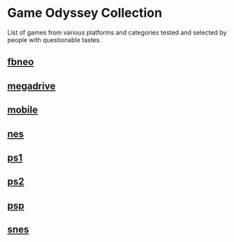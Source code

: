 # Game Odyssey Collection
List of games from various platforms and categories tested and selected by people with questionable tastes.

## [fbneo](https://github.com/brunodupim08/Game-List/blob/main/Game-List/fbneo.md)
## [megadrive](https://github.com/brunodupim08/Game-List/blob/main/Game-List/megadrive.md)
## [mobile](https://github.com/brunodupim08/Game-List/blob/main/Game-List/mobile.md)
## [nes](https://github.com/brunodupim08/Game-List/blob/main/Game-List/nes.md)
## [ps1](https://github.com/brunodupim08/Game-List/blob/main/Game-List/ps1.md)
## [ps2](https://github.com/brunodupim08/Game-List/blob/main/Game-List/ps2.md)
## [psp](https://github.com/brunodupim08/Game-List/blob/main/Game-List/psp.md)
## [snes](https://github.com/brunodupim08/Game-List/blob/main/Game-List/snes.md)